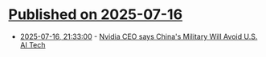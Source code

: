 # [Published on 2025-07-16](index.md)

* [2025-07-16, 21:33:00](https://soylentnews.org/article.pl?sid=25/07/15/1642247&from=rss) - [Nvidia CEO says China's Military Will Avoid U.S. AI Tech](https://soylentnews.org/article.pl?sid=25/07/15/1642247&from=rss)
